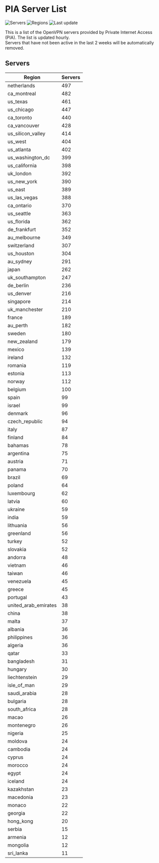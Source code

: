 # PIA Server List

![Servers](https://img.shields.io/badge/servers-14,412-blue)
![Regions](https://img.shields.io/badge/regions-97-blue)
![Last update](https://img.shields.io/badge/last_updated-Tue_Jul_02_18:16:07_UTC_2024-blue)

This is a list of the OpenVPN servers provided by Private Internet Access (PIA). The list is updated hourly. </br>
Servers that have not been active in the last 2 weeks will be automatically removed.

## Servers
| Region               | Servers |
|----------------------|---------|
| netherlands | 497 |
| ca_montreal | 482 |
| us_texas | 461 |
| us_chicago | 447 |
| ca_toronto | 440 |
| ca_vancouver | 428 |
| us_silicon_valley | 414 |
| us_west | 404 |
| us_atlanta | 402 |
| us_washington_dc | 399 |
| us_california | 398 |
| uk_london | 392 |
| us_new_york | 390 |
| us_east | 389 |
| us_las_vegas | 388 |
| ca_ontario | 370 |
| us_seattle | 363 |
| us_florida | 362 |
| de_frankfurt | 352 |
| au_melbourne | 349 |
| switzerland | 307 |
| us_houston | 304 |
| au_sydney | 291 |
| japan | 262 |
| uk_southampton | 247 |
| de_berlin | 236 |
| us_denver | 216 |
| singapore | 214 |
| uk_manchester | 210 |
| france | 189 |
| au_perth | 182 |
| sweden | 180 |
| new_zealand | 179 |
| mexico | 139 |
| ireland | 132 |
| romania | 119 |
| estonia | 113 |
| norway | 112 |
| belgium | 100 |
| spain | 99 |
| israel | 99 |
| denmark | 96 |
| czech_republic | 94 |
| italy | 87 |
| finland | 84 |
| bahamas | 78 |
| argentina | 75 |
| austria | 71 |
| panama | 70 |
| brazil | 69 |
| poland | 64 |
| luxembourg | 62 |
| latvia | 60 |
| ukraine | 59 |
| india | 59 |
| lithuania | 56 |
| greenland | 56 |
| turkey | 52 |
| slovakia | 52 |
| andorra | 48 |
| vietnam | 46 |
| taiwan | 46 |
| venezuela | 45 |
| greece | 45 |
| portugal | 43 |
| united_arab_emirates | 38 |
| china | 38 |
| malta | 37 |
| albania | 36 |
| philippines | 36 |
| algeria | 36 |
| qatar | 33 |
| bangladesh | 31 |
| hungary | 30 |
| liechtenstein | 29 |
| isle_of_man | 29 |
| saudi_arabia | 28 |
| bulgaria | 28 |
| south_africa | 28 |
| macao | 26 |
| montenegro | 26 |
| nigeria | 25 |
| moldova | 24 |
| cambodia | 24 |
| cyprus | 24 |
| morocco | 24 |
| egypt | 24 |
| iceland | 24 |
| kazakhstan | 23 |
| macedonia | 23 |
| monaco | 22 |
| georgia | 22 |
| hong_kong | 20 |
| serbia | 15 |
| armenia | 12 |
| mongolia | 12 |
| sri_lanka | 11 |